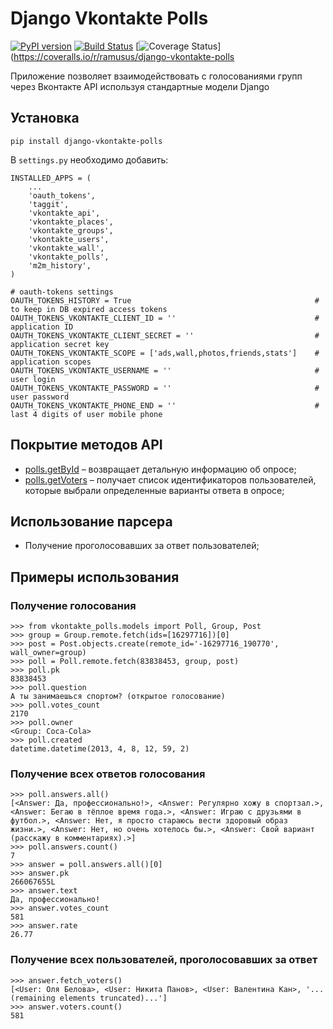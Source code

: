 Django Vkontakte Polls
======================

[![PyPI version](https://badge.fury.io/py/django-vkontakte-polls.png)](http://badge.fury.io/py/django-vkontakte-polls) [![Build Status](https://travis-ci.org/ramusus/django-vkontakte-polls.png?branch=master)](https://travis-ci.org/ramusus/django-vkontakte-polls) [![Coverage Status](https://coveralls.io/repos/ramusus/django-vkontakte-polls/badge.png?branch=master)](https://coveralls.io/r/ramusus/django-vkontakte-polls

Приложение позволяет взаимодействовать с голосованиями групп через Вконтакте API используя стандартные модели Django

Установка
---------

    pip install django-vkontakte-polls

В `settings.py` необходимо добавить:

    INSTALLED_APPS = (
        ...
        'oauth_tokens',
        'taggit',
        'vkontakte_api',
        'vkontakte_places',
        'vkontakte_groups',
        'vkontakte_users',
        'vkontakte_wall',
        'vkontakte_polls',
        'm2m_history',
    )

    # oauth-tokens settings
    OAUTH_TOKENS_HISTORY = True                                         # to keep in DB expired access tokens
    OAUTH_TOKENS_VKONTAKTE_CLIENT_ID = ''                               # application ID
    OAUTH_TOKENS_VKONTAKTE_CLIENT_SECRET = ''                           # application secret key
    OAUTH_TOKENS_VKONTAKTE_SCOPE = ['ads,wall,photos,friends,stats']    # application scopes
    OAUTH_TOKENS_VKONTAKTE_USERNAME = ''                                # user login
    OAUTH_TOKENS_VKONTAKTE_PASSWORD = ''                                # user password
    OAUTH_TOKENS_VKONTAKTE_PHONE_END = ''                               # last 4 digits of user mobile phone

Покрытие методов API
--------------------

* [polls.getById](http://vk.com/dev/polls.getById) – возвращает детальную информацию об опросе;
* [polls.getVoters](http://vk.com/dev/polls.getVoters) – получает список идентификаторов пользователей, которые выбрали определенные варианты ответа в опросе;

Использование парсера
---------------------

* Получение проголосовавших за ответ пользователей;

Примеры использования
---------------------

### Получение голосования

    >>> from vkontakte_polls.models import Poll, Group, Post
    >>> group = Group.remote.fetch(ids=[16297716])[0]
    >>> post = Post.objects.create(remote_id='-16297716_190770', wall_owner=group)
    >>> poll = Poll.remote.fetch(83838453, group, post)
    >>> poll.pk
    83838453
    >>> poll.question
    А ты занимаешься спортом? (открытое голосование)
    >>> poll.votes_count
    2170
    >>> poll.owner
    <Group: Coca-Cola>
    >>> poll.created
    datetime.datetime(2013, 4, 8, 12, 59, 2)

### Получение всех ответов голосования

    >>> poll.answers.all()
    [<Answer: Да, профессионально!>, <Answer: Регулярно хожу в спортзал.>, <Answer: Бегаю в тёплое время года.>, <Answer: Играю с друзьями в футбол.>, <Answer: Нет, я просто стараюсь вести здоровый образ жизни.>, <Answer: Нет, но очень хотелось бы.>, <Answer: Свой вариант (расскажу в комментариях).>]
    >>> poll.answers.count()
    7
    >>> answer = poll.answers.all()[0]
    >>> answer.pk
    266067655L
    >>> answer.text
    Да, профессионально!
    >>> answer.votes_count
    581
    >>> answer.rate
    26.77

### Получение всех пользователей, проголосовавших за ответ

    >>> answer.fetch_voters()
    [<User: Оля Белова>, <User: Никита Панов>, <User: Валентина Кан>, '...(remaining elements truncated)...']
    >>> answer.voters.count()
    581
